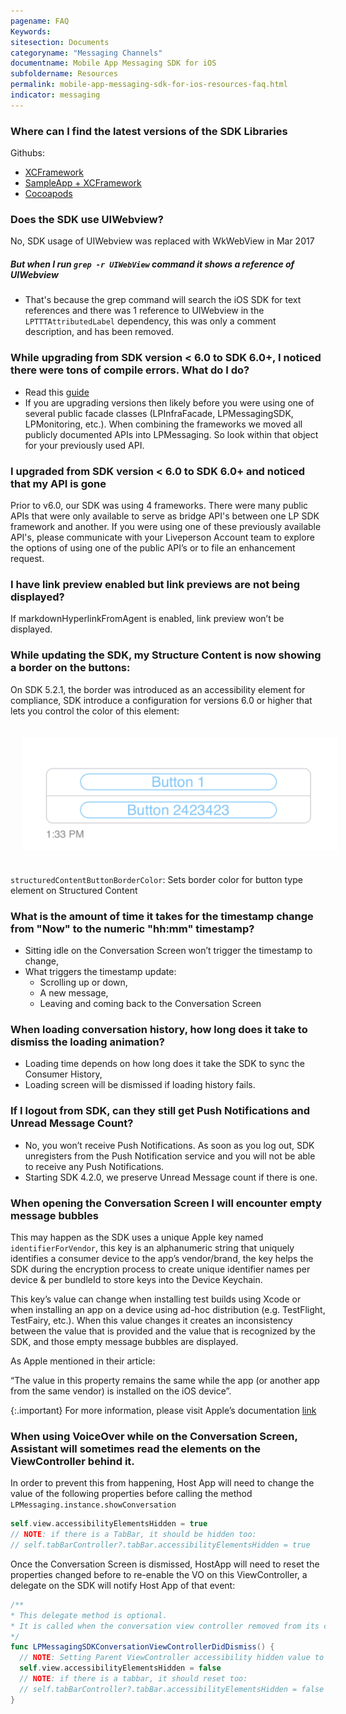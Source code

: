 ```yaml
---
pagename: FAQ
Keywords:
sitesection: Documents
categoryname: "Messaging Channels"
documentname: Mobile App Messaging SDK for iOS
subfoldername: Resources
permalink: mobile-app-messaging-sdk-for-ios-resources-faq.html
indicator: messaging
---
```


### Where can I find the latest versions of the SDK Libraries

Githubs:
- [XCFramework](https://github.com/LivePersonInc/iOSFrameworks)
- [SampleApp + XCFramework](https://github.com/LP-Messaging/iOS-Messaging-SDK)
- [Cocoapods](https://github.com/LivePersonInc/iOSPodSpecs)

### Does the SDK use UIWebview?
No, SDK usage of UIWebview was replaced with WkWebView in Mar 2017

##### But when I run `grep -r UIWebView` command it shows a reference of UIWebview

- That's because the grep command will search the iOS SDK for text references and there was 1 reference to UIWebview in the `LPTTTAttributedLabel` dependency, this was only a comment description, and has been removed.

### While upgrading from SDK version < 6.0 to SDK 6.0+, I noticed there were tons of compile errors. What do I do? 

- Read this [guide](mobile-app-messaging-sdk-for-ios-quick-starts-quick-start-6-0-and-up-xcframework-support.html)
- If you are upgrading versions then likely before you were using one of several public facade classes (LPInfraFacade, LPMessagingSDK, LPMonitoring, etc.).  When combining the frameworks we moved all publicly documented APIs into LPMessaging.  So look within that object for your previously used API.

### I upgraded  from SDK version < 6.0 to SDK 6.0+ and noticed that my API is gone

Prior to v6.0, our  SDK was using 4 frameworks.  There were many public APIs that were only available to serve as bridge API's between one LP SDK framework and another.  If you were using one of these previously available API's, please communicate with your Liveperson Account team to explore the options of using one of the public API’s or to file an enhancement request.

### I have link preview enabled but link previews are not being displayed?

If markdownHyperlinkFromAgent is enabled, link preview won’t be displayed.

### While updating the SDK, my Structure Content is now showing a border on the buttons:

On SDK 5.2.1, the border was introduced as an accessibility element for compliance, SDK introduce a configuration for versions 6.0 or higher that lets you control the color of this element:

<img src="/img/structuredContentButtonBorderColor.png" alt="Structured Content Button Border" style="width: 600px;padding: 20px;">

`structuredContentButtonBorderColor`: Sets border color for button type element on Structured Content

### What is the amount of time it takes for the timestamp change from "Now" to the numeric "hh:mm" timestamp?

- Sitting idle on the Conversation Screen won’t trigger the timestamp to change,
- What triggers the timestamp update:
  - Scrolling up or down,
  - A new message,
  - Leaving and coming back to the Conversation Screen

### When loading conversation history, how long does it take to dismiss the loading animation?

- Loading time depends on how long does it take the SDK to sync the Consumer History,
- Loading screen will be dismissed if loading history fails.

### If I logout from SDK, can they still get Push Notifications and Unread Message Count?

- No, you won’t receive Push Notifications. As soon as you log out, SDK unregisters from the Push Notification service and you will not be able to receive any Push Notifications.
- Starting SDK 4.2.0, we preserve Unread Message count if there is one.

### When opening the Conversation Screen I will encounter empty message bubbles

This may happen as the SDK uses a unique Apple key named `identifierForVendor`, this key is an alphanumeric string that uniquely identifies a consumer device to the app’s vendor/brand, the key helps the SDK during the encryption process to create unique identifier names per device & per bundleId to store keys into the Device Keychain.

This key’s value can change when installing test builds using Xcode or when installing an app on a device using ad-hoc distribution (e.g. TestFlight, TestFairy, etc.). When this value changes it creates an inconsistency between the value that is provided and the value that is recognized by the SDK, and those empty message bubbles are displayed.

As Apple mentioned in their article:

“The value in this property remains the same while the app (or another app from the same vendor) is installed on the iOS device”. 

{:.important}
For more information, please visit Apple’s documentation [link](https://developer.apple.com/documentation/uikit/uidevice/1620059-identifierforvendor)

### When using VoiceOver while on the Conversation Screen, Assistant will sometimes read the elements on the ViewController behind it.

In order to prevent this from happening, Host App will need to change the value of the following properties before calling the method `LPMessaging.instance.showConversation`

```swift
self.view.accessibilityElementsHidden = true
// NOTE: if there is a TabBar, it should be hidden too:
// self.tabBarController?.tabBar.accessibilityElementsHidden = true
```

Once the Conversation Screen is dismissed, HostApp will need to reset the properties changed before to re-enable the VO on this ViewController, a delegate on the SDK will notify Host App of that event:

```swift
/**
* This delegate method is optional.
* It is called when the conversation view controller removed from its container view controller or window.
*/
func LPMessagingSDKConversationViewControllerDidDismiss() {
  // NOTE: Setting Parent ViewController accessibility hidden value to true, so VO will read the elements on this View
  self.view.accessibilityElementsHidden = false
  // NOTE: if there is a tabbar, it should reset too:
  // self.tabBarController?.tabBar.accessibilityElementsHidden = false
}
```